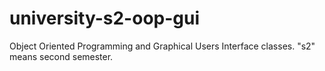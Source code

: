# university-s2-oop-gui
Object Oriented Programming and Graphical Users Interface classes.
"s2" means second semester.

